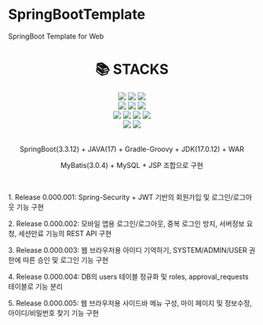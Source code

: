 # SpringBootTemplate
SpringBoot Template for Web

<div align=center><h1>📚 STACKS</h1></div>

<div align=center>
  <img src="https://img.shields.io/badge/Apache Tomcat-F8DC75?style=flat-square&logo=apachetomcat&logoColor=black"/> 
  <img src="https://img.shields.io/badge/SpringBoot-6DB33F?style=flat-square&logo=Spring&logoColor=white"/> 
  <img src="https://img.shields.io/badge/MySQL-4479A1?style=flat-square&logo=MySQL&logoColor=white"/>
  <br>
  
  <img src="https://img.shields.io/badge/Java-007396?style=flat-square&logo=java&logoColor=white"/> 
  <img src="https://img.shields.io/badge/JavaScript-F7DF1E?style=flat-square&logo=javascript&logoColor=black"/> 
  <img src="https://img.shields.io/badge/jQuery-0769AD?style=flat-square&logo=jQuery&logoColor=white"/>
  <br>
  
  <img src="https://img.shields.io/badge/HTML5-E34F26?style=flat-square&logo=html5&logoColor=white"/> 
  <img src="https://img.shields.io/badge/CSS3-1572B6?style=flat-square&logo=css3&logoColor=white"/> 
  <img src="https://img.shields.io/badge/Sass-CC6699?style=flat-square&logo=Sass&logoColor=white"/> 
  <img src="https://img.shields.io/badge/Bootstrap-7952B3?style=flat-square&logo=bootstrap&logoColor=white"/>
  <br>
  
  <img src="https://img.shields.io/badge/Git-F05032?style=flat-square&logo=git&logoColor=white"/> 
  <img src="https://img.shields.io/badge/GitHub-181717?style=flat-square&logo=GitHub&logoColor=white"/>
  <br>
  <br>
  
  <p>SpringBoot(3.3.12) + JAVA(17) + Gradle-Groovy + JDK(17.0.12) + WAR</p>
  <p>MyBatis(3.0.4) + MySQL + JSP 조합으로 구현</p>
  <br>
</div>

<div align=left>
  <p>1. Release 0.000.001: Spring-Security + JWT 기반의 회원가입 및 로그인/로그아웃 기능 구현</p>
  <p>2. Release 0.000.002: 모바일 앱용 로그인/로그아웃, 중복 로그인 방지, 서버정보 요청, 세션만료 기능의 REST API 구현</p>
  <p>3. Release 0.000.003: 웹 브라우저용 아이디 기억하기, SYSTEM/ADMIN/USER 권한에 따른 승인 및 로그인 기능 구현</p>
  <p>4. Release 0.000.004: DB의 users 테이블 정규화 및 roles, approval_requests 테이블로 기능 분리</p>
  <p>5. Release 0.000.005: 웹 브라우저용 사이드바 메뉴 구성, 마이 페이지 및 정보수정, 아이디/비밀번호 찾기 기능 구현</p>
  <br>
</div>
